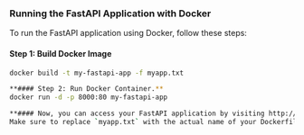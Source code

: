 ### Running the FastAPI Application with Docker

To run the FastAPI application using Docker, follow these steps:

#### Step 1: Build Docker Image

```bash
docker build -t my-fastapi-app -f myapp.txt

**#### Step 2: Run Docker Container.**
docker run -d -p 8000:80 my-fastapi-app

**#### Now, you can access your FastAPI application by visiting http://localhost:8000 in your web browser**.
Make sure to replace `myapp.txt` with the actual name of your Dockerfile if it's different. This README section provides clear instructions on how to build and run your FastAPI application using Docker.
